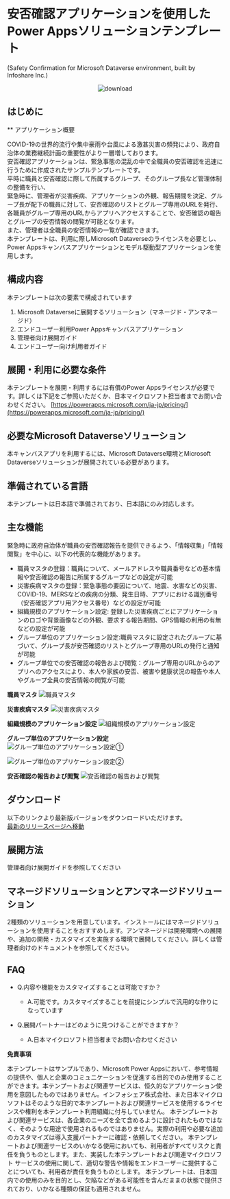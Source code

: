 # 安否確認アプリケーションを使用したPower Appsソリューションテンプレート
(Safety Confirmation for Microsoft Dataverse environment, built by Infoshare Inc.)

<p align="center">	
<img alt="download" src="https://img.shields.io/github/downloads/InfosharePP/anpi/total?color=brightgreen.svg"/>	
</p>

## はじめに

**
アプリケーション概要

COVID-19の世界的流行や集中豪雨や台風による激甚災害の頻発により、政府自治体の業務継続計画の重要性がより一層増しております。  
安否確認アプリケーションは、緊急事態の混乱の中で全職員の安否確認を迅速に行うために作成されたサンプルテンプレートです。  
平時に職員と安否確認に際して所属するグループ、そのグループ長など管理体制の整備を行い、  
緊急時に、管理者が災害疾病、アプリケーションの外観、報告期間を決定、グループ長が配下の職員に対して、安否確認のリストとグループ専用のURLを発行、各職員がグループ専用のURLからアプリへアクセスすることで、安否確認の報告とグループの安否情報の閲覧が可能となります。  
また、管理者は全職員の安否情報の一覧が確認できます。  
本テンプレートは、利用に際しMicrosoft Dataverseのライセンスを必要とし、Power Appsキャンバスアプリケーションとモデル駆動型アプリケーションを使用します。


## 構成内容
本テンプレートは次の要素で構成されています
 1. Microsoft Dataverseに展開するソリューション（マネージド・アンマネージド）
 2. エンドユーザー利用Power Appsキャンバスアプリケーション
 3. 管理者向け展開ガイド
 4. エンドユーザー向け利用者ガイド
 
## 展開・利用に必要な条件
本テンプレートを展開・利用するには有償のPower Appsライセンスが必要です。詳しくは下記をご参照いただくか、日本マイクロソフト担当者までお問い合わせください。
[https://powerapps.microsoft.com/ja-jp/pricing/](https://powerapps.microsoft.com/ja-jp/pricing/)

## 必要なMicrosoft Dataverseソリューション
本キャンバスアプリを利用するには、Microsoft Dataverse環境とMicrosoft Dataverseソリューションが展開されている必要があります。

## 準備されている言語
本テンプレートは日本語で準備されており、日本語にのみ対応します。

## 主な機能
緊急時に政府自治体が職員の安否確認報告を提供できるよう、「情報収集」「情報閲覧」を中心に、以下の代表的な機能があります。

 - 職員マスタの登録：職員について、メールアドレスや職員番号などの基本情報や安否確認の報告に所属するグループなどの設定が可能
 - 災害疾病マスタの登録：緊急事態の要因について、地震、水害などの災害、COVID-19、MERSなどの疾病の分類、発生日時、アプリにおける識別番号（安否確認アプリ用アクセス番号）などの設定が可能
 - 組織規模のアプリケーション設定: 登録した災害疾病ごとにアプリケーションのロゴや背景画像などの外観、要求する報告期間、GPS情報の利用の有無などの設定が可能
 - グループ単位のアプリケーション設定:職員マスタに設定されたグループに基づいて、グループ長が安否確認のリストとグループ専用のURLの発行と通知が可能
 - グループ単位での安否確認の報告および閲覧：グループ専用のURLからのアプリへのアクセスにより、本人や家族の安否、被害や健康状況の報告や本人やグループ全員の安否情報の閲覧が可能

**職員マスタ**
![職員マスタ](https://infoshare.co.jp/wp-content/uploads/2021/05/1_職員マスタの登録.png)

**災害疾病マスタ**
![災害疾病マスタ](https://infoshare.co.jp/wp-content/uploads/2021/05/2_災害疾病マスタの登録.png)

**組織規模のアプリケーション設定**
![組織規模のアプリケーション設定](https://infoshare.co.jp/wp-content/uploads/2021/05/3_組織規模のアプリケーション設定.png)

**グループ単位のアプリケーション設定**
![グループ単位のアプリケーション設定①](https://infoshare.co.jp/wp-content/uploads/2021/05/4_1_グループ単位のアプリケーション設定.png)

![グループ単位のアプリケーション設定②](https://infoshare.co.jp/wp-content/uploads/2021/05/4_2_グループ単位のアプリケーション設定.png)

**安否確認の報告および閲覧**
![安否確認の報告および閲覧](https://infoshare.co.jp/wp-content/uploads/2021/05/5_安否確認の報告および閲覧.png)


## ダウンロード
以下のリンクより最新版バージョンをダウンロードいただけます。  
    [最新のリリースページへ移動](https://github.com/InfosharePP/anpi/releases/tag/ver.1.0)


## 展開方法
管理者向け展開ガイドを参照してください

## マネージドソリューションとアンマネージドソリューション
2種類のソリューションを用意しています。インストールにはマネージドソリューションを使用することをおすすめします。アンマネージドは開発環境への展開や、追加の開発・カスタマイズを実施する環境で展開してください。詳しくは管理者向けのドキュメントを参照してください。

## FAQ

 - Q.内容や機能をカスタマイズすることは可能ですか？
	 - A.可能です。カスタマイズすることを前提にシンプルで汎用的な作りになっています
 
 - Q.展開パートナーはどのように見つけることができますか？
	 - A.日本マイクロソフト担当者までお問い合わせください


**免責事項**

本テンプレートはサンプルであり、Microsoft Power Appsにおいて、参考情報の提供や、個人と企業のコミュニケーションを促進する目的でのみ使用することができます。本テンプートおよび関連サービスは、恒久的なアプリケーション使用を意図したものではありません。インフォシェア株式会社、また日本マイクロソフトはそのような目的で本テンプレートおよび関連サービスを使用するライセンスや権利を本テンプレート利用組織に付与していません。
本テンプレートおよび関連サービスは、各企業のニーズを全て含めるように設計されたものではなく、そのような用途で使用されるものではありません。実際の利用や必要な追加のカスタマイズは導入支援パートナーに確認・依頼してください。
本テンプレートおよび関連サービスのいかなる使用においても、利用者がすべてリスクと責任を負うものとします。また、実装した本テンプレートおよび関連マイクロソフト サービスの使用に関して、適切な警告や情報をエンドユーザーに提供することについても、利用者が責任を負うものとします。
本テンプレートは、日本国内での使用のみを目的とし、欠陥などがある可能性を含んだままの状態で提供されており、いかなる種類の保証も適用されません。
